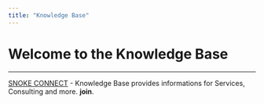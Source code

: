 ```yaml
---
title: "Knowledge Base"
---
```


# Welcome to the Knowledge Base

___

[SNOKE CONNECT](http://www.snoke-connect.com) - Knowledge Base provides informations for Services, Consulting and more. **join**.

